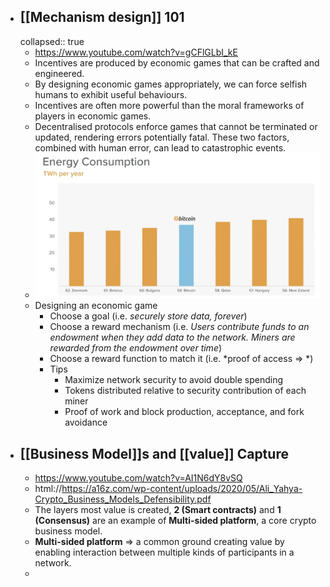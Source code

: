 - ## [[Mechanism design]] 101
  collapsed:: true
	- https://www.youtube.com/watch?v=gCFlGLbI_kE
	- Incentives are produced by economic games that can be crafted and engineered.
	- By designing economic games appropriately, we can force selfish humans to exhibit useful behaviours.
	- Incentives are often more powerful than the moral frameworks of players in economic games.
	- Decentralised protocols enforce games that cannot be terminated or updated, rendering errors potentially fatal. These two factors, combined with human error, can lead to catastrophic events.
	- ![image.png](../assets/image_1665941921394_0.png)
	- Designing an economic game
		- Choose a goal (i.e. *securely store data, forever*)
		- Choose a reward mechanism (i.e. *Users contribute funds to an endowment when they add data to the network. Miners are rewarded from the endowment over time*)
		- Choose a reward function to match it (i.e. *proof of access => *)
		- Tips
			- Maximize network security to avoid double spending
			- Tokens distributed relative to security contribution of each miner
			- Proof of work and block production, acceptance, and fork avoidance
- ## [[Business Model]]s and [[value]] Capture
	- https://www.youtube.com/watch?v=AI1N6dY8vSQ
	- html://https://a16z.com/wp-content/uploads/2020/05/Ali_Yahya-Crypto_Business_Models_Defensibility.pdf
	- The layers most value is created, **2 (Smart contracts)** and **1 (Consensus)** are an example of **Multi-sided platform**, a core crypto business model.
	- **Multi-sided platform** => a common ground creating value by enabling interaction between multiple kinds of participants in a network.
	-